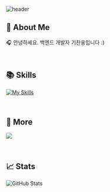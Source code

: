 ![header](https://capsule-render.vercel.app/api?type=waving&color=7E8EF1&height=200&section=header&text=Chanung's%20Github!&fontSize=35&fontAlignY=35&fontColor=f7f5f5)

## 📌 About Me
🎧 안녕하세요. 백엔드 개발자 기찬웅입니다 :)
<!--
뛰어난 업무 능력을 갖추는 것을 넘어, 팀의 신뢰와 유대감을 형성하는 데 기여하고 싶습니다.  
팀에 꼭 필요한 구성원으로 성장하며, 긍정적인 영향을 주는 개발자가 되겠습니다.  
-->

<br>

## 📚 Skills
[![My Skills](https://skillicons.dev/icons?i=py,fastapi,django,aws,html,mysql,git,github,gitlab&theme=dark)](https://skillicons.dev)

<br>

## 🔗 More
<a href="https://chanung-ki.site/" target="_blank"><img src="https://img.shields.io/badge/Portfolio-E34F26?style=flat&logo=html5&logoColor=white"/></a>
<!--<a href="https://itchanchan.tistory.com/" target="_blank"><img src="https://img.shields.io/badge/Blog-FF4785?style=flat&logo=Tistory&logoColor=white"/></a>-->

<br>

## 📈 Stats
![GitHub Stats](https://github-readme-stats.vercel.app/api?username=chanung-ki&show_icons=true&count_private=true&theme=tokyonight)

<br>

<!--
![Top Langs](https://github-readme-stats.vercel.app/api/top-langs/?username=chanung-ki&langs_count=10&layout=compact&theme=dark)
-->

